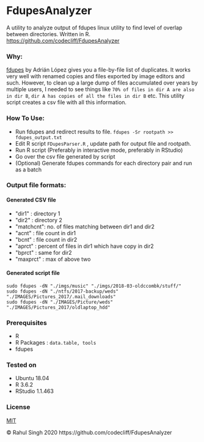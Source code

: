 # **FdupesAnalyzer**
A utility to analyze output of fdupes linux utility to find level of overlap between directories. Written in R. 
https://github.com/codecliff/FdupesAnalyzer


### Why: 
[fdupes](https://github.com/adrianlopezroche/fdupes) by Adrián López gives you a file-by-file list of duplicates. It works very well with renamed copies and files exported by image editors and such. However, to clean up a large dump of files accumulated over years by multiple users, I needed to see things like ```70% of files in dir A are also in dir B```, ```dir A has copies of all the files in dir B``` etc. This utility script creates a csv file with all this information. 


### How To Use:

* Run fdupes and redirect results to file. 
  `fdupes -Sr rootpath >> fdupes_output.txt`
* Edit  R script `FDupesParser.R` , update path for output file and rootpath. 
* Run R script (Preferably in interactive mode, preferably in  RStudio)
* Go over the csv file generated by script 
* (Optional) Generate fdupes commands for each directory pair and run as a batch

### Output file formats:

#### Generated CSV file

* "dir1"    : directory 1 
* "dir2"    : directory 2
* "matchcnt": no. of files matching between dir1 and dir2 
* "acnt"    : file count in dir1 
* "bcnt"    : file count in dir2 
* "aprct"   : percent of files in dir1 which have copy in dir2
* "bprct"   : same for dir2 
* "maxprct" : max of above two 

#### Generated script file

    sudo fdupes -dN "./imgs/music" "./imgs/2018-03-oldccombk/stuff/"
    sudo fdupes -dN "./ntfs/2017-backup/weds" "./IMAGES/Pictures_2017/.mail_downloads"
    sudo fdupes -dN "./IMAGES/Picture/weds" "./IMAGES/Pictures_2017/oldlaptop_hdd"


### Prerequisites
* R 
* R Packages : `data.table, tools`
* fdupes

 

### Tested on 
* Ubuntu 18.04
* R 3.6.2
* RStudio 1.1.463


### License 
[MIT](https://opensource.org/licenses/MIT) 


 




<div >
        © Rahul Singh 2020 https://github.com/codecliff/FdupesAnalyzer
</div>
